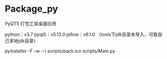# Package_py
PyQT5 打包工具桌面应用

python：v3.7    pyqt5：v5.13.0    pillow：v6.1.0
（tools下jdk目录未导入，可取自己本地jdk目录）

pyinstaller -F -w --i scripts/pack.ico scripts/Main.py
